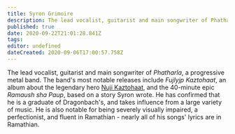 ```yaml
---
title: Syron Grimoire
description: The lead vocalist, guitarist and main songwriter of Phatharla.
published: true
date: 2020-09-22T21:01:28.841Z
tags: 
editor: undefined
dateCreated: 2020-09-06T17:00:57.758Z
---
```


The lead vocalist, guitarist and main songwriter of *Phatharla*, a progressive metal band. The band's most notable releases include *Fujlyjp Kaztohaat*, an album about the legendary hero [Nuji Kaztohaat](/characters/nuji-kaztohaat), and the 40-minute epic *Ramaush sha Paup*, based on a story Syron wrote. He has confirmed that he is a graduate of Dragonbach's, and takes influence from a large variety of music. He is also notable for being severely visually impaired, a perfectionist, and fluent in Ramathian - nearly all of his songs' lyrics are in Ramathian.